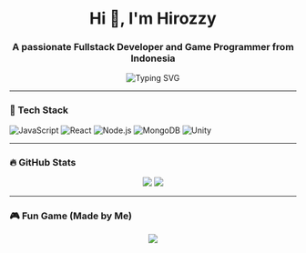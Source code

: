 <h1 align="center">Hi 👋, I'm Hirozzy</h1>
<h3 align="center">A passionate Fullstack Developer and Game Programmer from Indonesia</h3>

<p align="center">
  <img src="https://readme-typing-svg.demolab.com?font=Fira+Code&size=24&duration=4000&pause=1000&center=true&vCenter=true&width=435&lines=Welcome+to+my+GitHub!;Fullstack+MERN+Developer;Game+Dev+%7C+2D+and+Unity;Cyber+Security+Learner;Open+Source+Enthusiast" alt="Typing SVG" />
</p>

---

### 🧰 Tech Stack
![JavaScript](https://img.shields.io/badge/-JavaScript-black?style=flat-square&logo=javascript)
![React](https://img.shields.io/badge/-React-black?style=flat-square&logo=react)
![Node.js](https://img.shields.io/badge/-Node.js-black?style=flat-square&logo=node.js)
![MongoDB](https://img.shields.io/badge/-MongoDB-black?style=flat-square&logo=mongodb)
![Unity](https://img.shields.io/badge/-Unity-black?style=flat-square&logo=unity)

---

### 🔥 GitHub Stats
<p align="center">
  <img src="https://github-readme-stats.vercel.app/api?username=hirozzy&show_icons=true&theme=radical" />
  <img src="https://github-readme-streak-stats.herokuapp.com/?user=hirozzy&theme=radical" />
</p>

---

### 🎮 Fun Game (Made by Me)
<p align="center">
  <a href="https://hirozzy.github.io/my-cool-game" target="_blank">
    <img src="https://img.shields.io/badge/Play%20Now-My%20Game-informational?style=for-the-badge&logo=unity" />
  </a>
</p>
